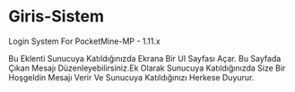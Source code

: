 # Giris-Sistem
Login System For PocketMine-MP - 1.11.x

Bu Eklenti Sunucuya Katıldığınızda Ekrana Bir UI Sayfası Açar. Bu Sayfada Çıkan Mesajı Düzenleyebilirsiniz.Ek Olarak Sunucuya Katıldığınızda Size Bir Hoşgeldin Mesajı Verir Ve Sunucuya Katıldığınızı Herkese Duyurur.
